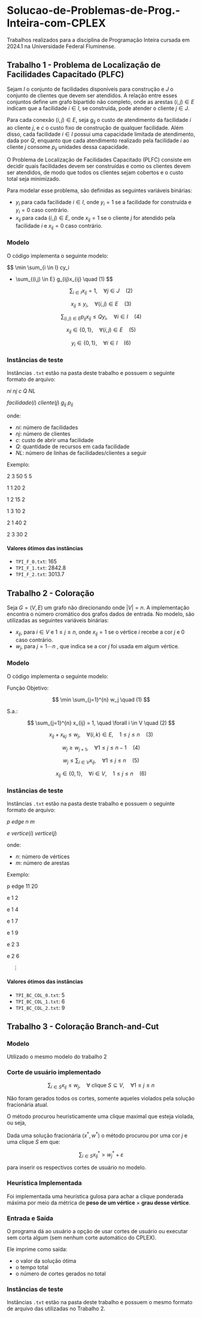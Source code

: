 # Solucao-de-Problemas-de-Prog.-Inteira-com-CPLEX
Trabalhos realizados para a disciplina de Programação Inteira cursada em 2024.1 na Universidade Federal Fluminense.

## Trabalho 1 - Problema de Localização de Facilidades Capacitado (PLFC)

Sejam $I$ o conjunto de facilidades disponíveis para construção e $J$ o conjunto de clientes que devem ser atendidos. A relação entre esses conjuntos define um grafo bipartido não completo, onde as arestas $(i,j) \in E$ indicam que a facilidade $i \in I$, se construída, pode atender o cliente $j \in J$. 

Para cada conexão $(i,j) \in E$, seja $g_{ij}$ o custo de atendimento da facilidade $i$ ao cliente $j$, e $c$ o custo fixo de construção de qualquer facilidade. Além disso, cada facilidade $i \in I$ possui uma capacidade limitada de atendimento, dada por $Q$, enquanto que cada atendimento realizado pela facilidade $i$ ao cliente $j$ consome $p_{ij}$ unidades dessa capacidade.

O Problema de Localização de Facilidades Capacitado (PLFC) consiste em decidir quais facilidades devem ser construídas e como os clientes devem ser atendidos, de modo que todos os clientes sejam cobertos e o custo total seja minimizado.

Para modelar esse problema, são definidas as seguintes variáveis binárias:

- $y_i$ para cada facilidade $i \in I$, onde $y_i = 1$ se a facilidade for construída e $y_i = 0$ caso contrário.
- $x_{ij}$ para cada $(i,j) \in E$, onde $x_{ij} = 1$ se o cliente $j$ for atendido pela facilidade $i$ e $x_{ij} = 0$ caso contrário.


### Modelo

O código implementa o seguinte modelo:

$$
\min \sum_{i \in I} cy_i
 + \sum_{(i,j) \in E} g_{ij}x_{ij} \quad (1)
 $$

$$
\sum_{i \in I}  x_{ij} = 1, \quad \forall j \in J \quad (2)
$$

$$
x_{ij} \leq y_i, \quad \forall (i,j) \in E \quad (3)
$$

$$
\sum_{(i,j) \in E} p_{ij}x_{ij} \leq Q y_i, \quad \forall i \in I \quad (4)
$$

$$
x_{ij} \in \{0,1\}, \quad \forall (i,j) \in E \quad (5)
$$

$$
y_i \in \{0,1\}, \quad \forall i \in I \quad (6)
$$

### Instâncias de teste

Instâncias `.txt` estão na pasta deste trabalho e possuem o seguinte formato de arquivo:

$ni$ $nj$ $c$ $Q$ $NL$

$facilidade(i)$ $cliente(j)$ $g_{ij}$ $p_{ij}$

onde:

- $ni$: número de facilidades
- $nj$: número de clientes
- $c$: custo de abrir uma facilidade
- $Q$: quantidade de recursos em cada facilidade
- $NL$: número de linhas de facilidades/clientes a seguir

Exemplo:

2 3 50 5 5

1 1 20 2

1 2 15 2

1 3 10 2

2 1 40 2

2 3 30 2

#### Valores ótimos das instâncias

- `TPI_F_0.txt`: 165
- `TPI_F_1.txt`: 2842.8
- `TPI_F_2.txt`: 3013.7

## Trabalho 2 - Coloração

Seja $G = (V,E)$ um grafo não direcionando onde $|V|=n$. A implementação encontra o número cromático dos grafos dados de entrada. No modelo, são utilizadas as seguintes variáveis binárias:
- $x_{ij}$, para $i \in V$ e $1 \leq j \leq n$, onde $x_{ij} = 1$ se o vértice $i$ recebe a cor $j$ e 0 caso contrário. 
- $w_j$, para $j=1 \cdots n$ , que indica se a cor $j$ foi usada em algum vértice.

### Modelo

O código implementa o seguinte modelo:

Função Objetivo:

$$
\min \sum_{j=1}^{n} w_j \quad (1)
$$

S.a.:

$$
\sum_{j=1}^{n} x_{ij} = 1, \quad \forall i \in V \quad (2)
$$

$$
x_{ij} + x_{kj} \leq w_j, \quad \forall (i, k) \in E, \quad 1 \leq j \leq n \quad (3)
$$

$$
w_j \geq w_{j+1}, \quad \forall 1 \leq j \leq n-1 \quad (4)
$$

$$
w_j \leq \sum_{i \in V} x_{ij}, \quad \forall 1 \leq j \leq n \quad (5)
$$

$$
x_{ij} \in \{0,1\}, \quad \forall i \in V, \quad 1 \leq j \leq n \quad (6)
$$

### Instâncias de teste

Instâncias `.txt` estão na pasta deste trabalho e possuem o seguinte formato de arquivo:

$p$ $edge$ $n$ $m$

$e$ $vertice(i)$ $vertice(j)$ 

onde:

- $n$: número de vértices
- $m$: número de arestas

Exemplo:

p edge 11 20

e 1 2

e 1 4

e 1 7

e 1 9

e 2 3

e 2 6

$\quad \vdots$

#### Valores ótimos das instâncias


- `TPI_BC_COL_0.txt`: 5
- `TPI_BC_COL_1.txt`: 6
- `TPI_BC_COL_2.txt`: 9


## Trabalho 3 - Coloração Branch-and-Cut

### Modelo

Utilizado o mesmo modelo do trabalho 2

### Corte de usuário implementado

$$
\sum_{i \in S} x_{ij} \leq w_j, \quad \forall \text{ clique } S \subseteq V, \quad \forall 1 \leq j \leq n
$$

Não foram gerados todos os cortes, somente aqueles violados pela solução fracionária atual. 

O método procurou heuristicamente uma clique maximal que esteja violada, ou seja, 

Dada uma solução fracionária $(x^*, w^*)$ o método procurou por uma cor $j$ e uma clique $S$ em que:

$$
\sum_{i \in S} x_{ij}^{*} > w_j^{*} + \varepsilon
$$

para inserir os respectivos cortes de usuário no modelo.

### Heurística Implementada

Foi implementada uma heurística gulosa para achar a clique ponderada máxima por meio da métrica de **peso de um vértice** $\times$ **grau desse vértice**.

### Entrada e Saída

O programa dá ao usuário a opção de usar cortes de usuário ou executar sem corta algum (sem nenhum corte automático do CPLEX).

Ele imprime como saída:

- o valor da solução ótima
- o tempo total
- o número de cortes gerados no total

### Instâncias de teste

Instâncias `.txt` estão na pasta deste trabalho e possuem o  mesmo formato de arquivo das utilizadas no Trabalho 2.